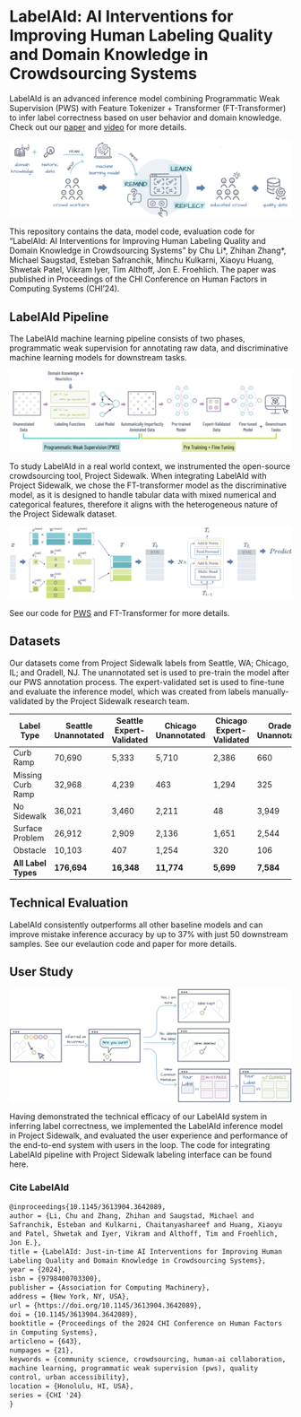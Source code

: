 # LabelAId: AI Interventions for Improving Human Labeling Quality and Domain Knowledge in Crowdsourcing Systems
LabelAId is an advanced inference model combining Programmatic Weak Supervision (PWS) with Feature Tokenizer + Transformer (FT-Transformer) to infer label correctness based on user behavior and domain knowledge.
<br>
Check out our [paper](https://dl.acm.org/doi/pdf/10.1145/3613904.3642089) and [video](https://youtu.be/53Cmxsqjphg) for more details.
<br>
<br>
![LabelAId](/figures/labelaid-teaser.png)

This repository contains the data, model code, evaluation code for “LabelAId: AI Interventions for Improving Human Labeling Quality and Domain Knowledge in Crowdsourcing Systems” by Chu Li*, Zhihan Zhang*, Michael Saugstad, Esteban Safranchik, Minchu Kulkarni, Xiaoyu Huang, Shwetak Patel, Vikram Iyer, Tim Althoff, Jon E. Froehlich. The paper was published in Proceedings of the CHI Conference on Human Factors in Computing Systems (CHI’24).

## LabelAId Pipeline
The LabelAId machine learning pipeline consists of two phases, programmatic weak supervision for annotating raw data, and discriminative machine learning models for downstream tasks.

![Pipeline](/figures/labelaid-LF-pipeline.png "This is the image caption")

To study LabelAId in a real world context, we instrumented the open-source crowdsourcing tool, Project Sidewalk. When integrating LabelAId with Project Sidewalk, we chose the FT-transformer model as the discriminative model, as it is designed to handle tabular data with mixed numerical and categorical features, therefore it aligns with the heterogeneous nature of the Project Sidewalk dataset.

![FT-Transformer](/figures/labelaid-transformer-diagram.png "This is the image caption")

See our code for [PWS](/3.2%20Applying%20LabelAId%20to%20Project%20Sidewalk.ipynb) and FT-Transformer for more details.

## Datasets
Our datasets come from Project Sidewalk labels from Seattle, WA; Chicago, IL; and Oradell, NJ. The unannotated set is used to pre-train the model after our PWS annotation process. The expert-validated set is used to fine-tune and evaluate the inference model, which was created from labels manually-validated by the Project Sidewalk research team.

| Label Type            | Seattle Unannotated | Seattle Expert-Validated | Chicago Unannotated | Chicago Expert-Validated | Oradell Unannotated | Oradell Expert-Validated | Total   |
|-----------------------|----------------------|---------------------------|----------------------|--------------------------|---------------------|--------------------------|---------|
| Curb Ramp             | 70,690              | 5,333                     | 5,710                | 2,386                    | 660                 | 859                      | 85,638  |
| Missing Curb Ramp     | 32,968              | 4,239                     | 463                  | 1,294                    | 325                 | 396                      | 39,685  |
| No Sidewalk           | 36,021              | 3,460                     | 2,211                | 48                       | 3,949               | 1,217                    | 46,906  |
| Surface Problem       | 26,912              | 2,909                     | 2,136                | 1,651                    | 2,544               | 1,222                    | 37,374  |
| Obstacle              | 10,103              | 407                       | 1,254                | 320                      | 106                 | 158                      | 12,348  |
| **All Label Types**   | **176,694**         | **16,348**                | **11,774**           | **5,699**                | **7,584**           | **3,852**                | **221,951** |

## Technical Evaluation
LabelAId consistently outperforms all other baseline models and can improve mistake inference accuracy by up to 37% with just 50 downstream samples. See our evelaution code and paper for more details.

## User Study
![User flow](/figures/labelaid-user-flow.png "A user flow diagram of LabelAId implemented in Project Sidewalk.")

Having demonstrated the technical efficacy of our LabelAId system in inferring label correctness, we implemented the LabelAId inference model in Project Sidewalk, and evaluated the user experience and performance of the end-to-end system with users in the loop.
The code for integrating LabelAId pipeline with Project Sidewalk labeling interface can be found here.

### Cite LabelAId
```
@inproceedings{10.1145/3613904.3642089,
author = {Li, Chu and Zhang, Zhihan and Saugstad, Michael and Safranchik, Esteban and Kulkarni, Chaitanyashareef and Huang, Xiaoyu and Patel, Shwetak and Iyer, Vikram and Althoff, Tim and Froehlich, Jon E.},
title = {LabelAId: Just-in-time AI Interventions for Improving Human Labeling Quality and Domain Knowledge in Crowdsourcing Systems},
year = {2024},
isbn = {9798400703300},
publisher = {Association for Computing Machinery},
address = {New York, NY, USA},
url = {https://doi.org/10.1145/3613904.3642089},
doi = {10.1145/3613904.3642089},
booktitle = {Proceedings of the 2024 CHI Conference on Human Factors in Computing Systems},
articleno = {643},
numpages = {21},
keywords = {community science, crowdsourcing, human-ai collaboration, machine learning, programmatic weak supervision (pws), quality control, urban accessibility},
location = {Honolulu, HI, USA},
series = {CHI '24}
}
```